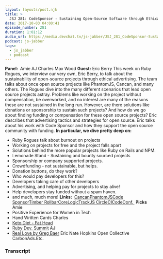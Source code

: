 ```yaml
---
layout: layouts/post.njk
title: >
  JSJ 281: CodeSponsor - Sustaining Open-Source Software through Ethical Advertising with Eric Berry
date: 2017-10-03 04:00:41
episode_number: 281
duration: 1:01:12
audio_url: https://media.devchat.tv/js-jabber/JSJ_281_CodeSponsor-Sustaining_Open-Source_Software_through_Ethical_Advertising_with_Eric_Berry_mixdown.mp3
podcast: js-jabber
tags:
  - js_jabber
  - podcast
---
```


**Panel:&nbsp;** Amie AJ Charles Max Wood **Guest:** Eric Berry This week on Ruby Rogues, we interview our very own, Eric Berry, to talk about the sustainability of open-source projects through ethical advertising. The team talks about once open source projects like PhantomJS, Cancan, and many others. The Rogues dive into the many different scenarios that lead open source projects astray. Problems like working on the project without compensation, be overworked, and no interest are many of the reasons these are not sustained in the long run. However, are there solutions like donations or sponsorship to sustain such projects? And how do we go about finding funding or compensation for these open source projects? Eric describes that advertising tactics and strategies for open source. Eric talks about his work with Code Sponsor and how they support the open source community with funding. **In particular, we dive pretty deep on:**

- Ruby Rogues talk about burnout on projects
- Working on projects for free and the project falls apart
- Solutions behind the more popular projects like Ruby on Rails and NPM.
- Lemonade Stand - Sustaining and bounty sourced projects
- Sponsorship or company supported projects.
- Crowdfunding - not sustainable, but helps.
- Donation buttons, do they work?
- Who would pay developers for this?
- Developers taking care of other developers
- Advertising, and helping pay for projects to stay alive!
- Help developers stay funded without a spam haven.
- and much, much more!
  **Links:&nbsp;** [Cancan](https://github.com/ryanb/cancan)[PhantomJS](https://phantomjs.org)[Code Sponsor](https://codesponsor.io)[Timber&nbsp;](https://www.upstatement.com/timber/)[Rollbar](https://rollbar.com/vs/?v=a)[CoreLogic](https://corelogic.com)[TrackJS&nbsp;](https://trackjs.com)[CircleCI](https://circleci.com/docs/2.0/)[CodeConf.&nbsp;](https://circleci.com/docs/2.0/) **Picks** Amie
- Positive Experience for Women in Tech
- Hand Written Cards
  Charles
- [Keto Diet - Fat Head](https://www.fathead-movie.com)
- [Ruby Dev. Summit](https://rubydevsummit.com)
  AJ
- [Real Love by Greg Baer](https://www.amazon.com/dp/B001N89KV8/ref=dp-kindle-redirect?_encoding=UTF8&btkr=1)
  Eric Nate Hopkins Open Collective CarbonAds.Etc.

### Transcript
